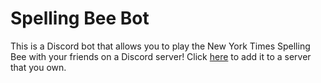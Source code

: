 # Spelling Bee Bot

This is a Discord bot that allows you to play the New York Times Spelling Bee with your friends on a Discord server! Click [here](https://discord.com/api/oauth2/authorize?client_id=933882667378827294&permissions=274877941824&scope=bot%20applications.commands) to add it to a server that you own.
